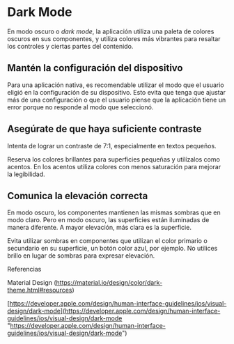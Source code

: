 # Dark Mode

En modo oscuro o _dark mode_, la aplicación utiliza una paleta de colores oscuros en sus componentes, y utiliza colores más vibrantes para resaltar los controles y ciertas partes del contenido.

## Mantén la configuración del dispositivo

Para una aplicación nativa, es recomendable utilizar el modo que el usuario eligió en la configuración de su dispositivo. Esto evita que tenga que ajustar más de una configuración o que el usuario piense que la aplicación tiene un error porque no responde al modo que seleccionó.

## Asegúrate de que haya suficiente contraste

Intenta de lograr un contraste de 7:1, especialmente en textos pequeños.

Reserva los colores brillantes para superficies pequeñas y utilízalos como acentos. En los acentos utiliza colores con menos saturación para mejorar la legibilidad.

## Comunica la elevación correcta

En modo oscuro, los componentes mantienen las mismas sombras que en modo claro. Pero en modo oscuro, las superficies están iluminadas de manera diferente. A mayor elevación, más clara es la superficie.

Evita utilizar sombras en componentes que utilizan el color primario o secundario en su superficie, un botón color azul, por ejemplo. No utilices brillo en lugar de sombras para expresar elevación.

Referencias

Material Design (https://material.io/design/color/dark-theme.html#resources)

[https://developer.apple.com/design/human-interface-guidelines/ios/visual-design/dark-mode](https://developer.apple.com/design/human-interface-guidelines/ios/visual-design/dark-mode "https://developer.apple.com/design/human-interface-guidelines/ios/visual-design/dark-mode")